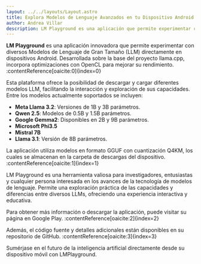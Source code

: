 ```yaml
---
layout: ../../layouts/Layout.astro
title: Explora Modelos de Lenguaje Avanzados en tu Dispositivo Android con LM Playground
author: Andrea Villar
description: LM Playground es una aplicación que permite experimentar con modelos de lenguaje avanzados directamente en dispositivos Android, de forma local, optimizando rendimiento y almacenamiento.
---
```


**LM Playground** es una aplicación innovadora que permite experimentar con diversos Modelos de Lenguaje de Gran Tamaño (LLM) directamente en dispositivos Android. Desarrollada sobre la base del proyecto llama.cpp, incorpora optimizaciones con OpenCL para mejorar su rendimiento. :contentReference[oaicite:0]{index=0}

Esta plataforma ofrece la posibilidad de descargar y cargar diferentes modelos LLM, facilitando la interacción y exploración de sus capacidades. Entre los modelos actualmente soportados se incluyen:

- **Meta Llama 3.2**: Versiones de 1B y 3B parámetros.
- **Qwen 2.5**: Modelos de 0.5B y 1.5B parámetros.
- **Google Gemma2**: Disponibles en 2B y 9B parámetros.
- **Microsoft Phi3.5**
- **Mistral 7B**
- **Llama 3.1**: Versión de 8B parámetros.

La aplicación utiliza modelos en formato GGUF con cuantización Q4KM, los cuales se almacenan en la carpeta de descargas del dispositivo. :contentReference[oaicite:1]{index=1}

LM Playground es una herramienta valiosa para investigadores, entusiastas y cualquier persona interesada en los avances de la tecnología de modelos de lenguaje. Permite una exploración práctica de las capacidades y diferencias entre diversos LLMs, ofreciendo una experiencia interactiva y educativa.

Para obtener más información o descargar la aplicación, puede visitar su página en Google Play. :contentReference[oaicite:2]{index=2}

Además, el código fuente y detalles adicionales están disponibles en su repositorio de GitHub. :contentReference[oaicite:3]{index=3}

Sumérjase en el futuro de la inteligencia artificial directamente desde su dispositivo móvil con LMPlayground.                                                                                                                                                                                                                                                                                                                                                                                                                                                                                                                                                                                                                                            